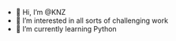- 👋 Hi, I’m @KNZ
- 👀 I’m interested in all sorts of challenging work
- 🌱 I’m currently learning Python


<!---
KeningZhao/KeningZhao is a ✨ special ✨ repository because its `README.md` (this file) appears on your GitHub profile.
You can click the Preview link to take a look at your changes.
--->
